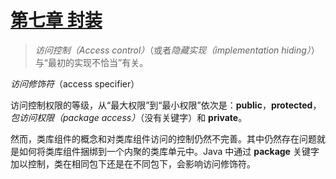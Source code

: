 # [第七章 封装](https://lingcoder.gitee.io/onjava8/#/book/07-Implementation-Hiding?id=第七章-封装)

> *访问控制（Access control）*（或者*隐藏实现（implementation hiding）*）与“最初的实现不恰当”有关。 

 *访问修饰符*（access specifier） 

 访问控制权限的等级，从“最大权限”到“最小权限”依次是：**public**，**protected**，*包访问权限（package access）*（没有关键字）和 **private**。 

 然而，类库组件的概念和对类库组件访问的控制仍然不完善。其中仍然存在问题就是如何将类库组件捆绑到一个内聚的类库单元中。Java 中通过 **package** 关键字加以控制，类在相同包下还是在不同包下，会影响访问修饰符。 

